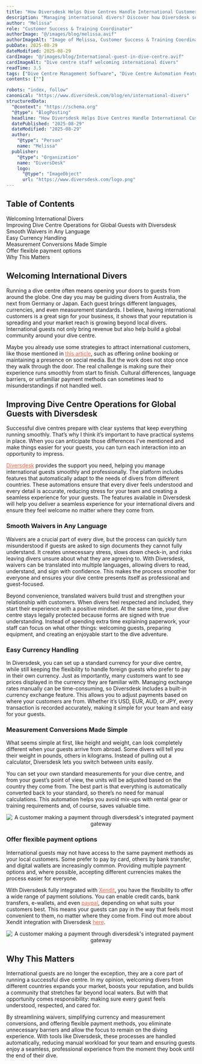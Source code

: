 ```yaml
---
title: "How Diversdesk Helps Dive Centres Handle International Customers with Ease"
description: "Managing international divers? Discover how Diversdesk software simplifies operations with multi-language digital waivers, easy currency handling, and automated measurement conversions."
author: "Melissa"
role: "Customer Success & Training Coordinator"
authorImage: "@/images/blog/melissa.avif"
authorImageAlt: "Image of Melissa, Customer Success & Training Coordinator"
pubDate: 2025-08-29
dateModified: 2025-08-29
cardImage: "@/images/blog/International-guest-in-dive-centre.avif"
cardImageAlt: "Dive centre staff welcoming international divers"
readTime: 3.5
tags: ["Dive Centre Management Software", "Dive Centre Automation Features", "Digital Waivers", "Best Dive Centre Software"]
contents: [""]

robots: "index, follow"
canonical: "https://www.diversdesk.com/blog/en/international-divers"
structuredData:
  "@context": "https://schema.org"
  "@type": "BlogPosting"
  headline: "How Diversdesk Helps Dive Centres Handle International Customers with Ease"
  datePublished: "2025-08-29"
  dateModified: "2025-08-29"
  author:
    "@type": "Person"
    name: "Melissa"
  publisher:
    "@type": "Organization"
    name: "DiversDesk"
    logo:
      "@type": "ImageObject"
      url: "https://www.diversdesk.com/logo.png"
---
```


<!-- Table of Contents -->
<nav id="toc" class="mb-8">
  <h2 class="text-xl font-bold mb-3">Table of Contents</h2>
  <ul class="space-y-2 text-neutral-600 dark:text-neutral-400">
    <li><a href="#welcoming-international-divers" class="hover:text-neutral-800 dark:hover:text-neutral-200">Welcoming International Divers</a></li>
    <li><a href="#improving-dive-centre-operations-for-global-guests-with-diversdesk" class="hover:text-neutral-800 dark:hover:text-neutral-200">Improving Dive Centre Operations for Global Guests with Diversdesk</a></li>
    <li><a href="#smooth-waivers-in-any-language" class="hover:text-neutral-800 dark:hover:text-neutral-200">Smooth Waivers in Any Language</a></li>
    <li><a href="#easy-currency-handling" class="hover:text-neutral-800 dark:hover:text-neutral-200">Easy Currency Handling</a></li>
    <li><a href="#measurement-conversions-made-simple" class="hover:text-neutral-800 dark:hover:text-neutral-200">Measurement Conversions Made Simple</a></li>
    <li><a href="#offer-flexible-payment-options" class="hover:text-neutral-800 dark:hover:text-neutral-200">Offer flexible payment options</a></li>
    <li><a. href="#why-this-matters" class="hover:text-neutral-800 dark:hover:text-neutral-200">Why This Matters</a></li>
  </ul>
</nav>

<h2 id="welcoming-international-divers" class="section-heading">Welcoming International Divers</h2>
<p>
Running a dive centre often means opening your doors to guests from around the globe. One day you may be guiding divers from Australia, the next from Germany or Japan. Each guest brings different languages, currencies, and even measurement standards. I believe, having international customers is a great sign for your business, it shows that your reputation is spreading and your market reach is growing beyond local divers. International guests not only bring revenue but also help build a global community around your dive centre.
</p>
<p>
Maybe you already use some strategies to attract international customers, like those mentioned in <a href="https://www.ticketinghub.com/blog/6-ways-on-how-to-attract-tourists-to-your-tour-business" target="_blank" rel="noopener noreferrer" style="color:#F86545">this article</a>, such as offering online booking or maintaining a presence on social media. But the work does not stop once they walk through the door. The real challenge is making sure their experience runs smoothly from start to finish. Cultural differences, language barriers, or unfamiliar payment methods can sometimes lead to misunderstandings if not handled well.
</p>

<h2 id="improving-dive-centre-operations-for-global-guests-with-diversdesk" class="section-heading">Improving Dive Centre Operations for Global Guests with Diversdesk</h2>
<p>
Successful dive centres prepare with clear systems that keep everything running smoothly. That’s why I think it’s important to have practical systems in place. When you can anticipate those differences I've mentioned and make things easier for your guests, you can turn each interaction into an opportunity to impress.
</p>
<p>
<a href="https://www.diversdesk.com/" target="_blank" rel="noopener noreferrer" style="color:#F86545">Diversdesk</a> provides the support you need, helping you manage international guests smoothly and professionally. The platform includes features that automatically adapt to the needs of divers from different countries. These automations ensure that every diver feels understood and every detail is accurate, reducing stress for your team and creating a seamless experience for your guests. The features available in Diversdesk will help you deliver a seamless experience for your international divers and ensure they feel welcome no matter where they come from.
</p>

<h3 id="smooth-waivers-in-any-language" class="section-heading">Smooth Waivers in Any Language</h3>
<p>
Waivers are a crucial part of every dive, but the process can quickly turn misunderstood if guests are asked to sign documents they cannot fully understand. It creates unnecessary stress, slows down check-in, and risks leaving divers unsure about what they are agreeing to. With Diversdesk, waivers can be translated into multiple languages, allowing divers to read, understand, and sign with confidence. This makes the process smoother for everyone and ensures your dive centre presents itself as professional and guest-focused.
</p>
<p>
Beyond convenience, translated waivers build trust and strengthen your relationship with customers. When divers feel respected and included, they start their experience with a positive mindset. At the same time, your dive centre stays legally protected because forms are signed with true understanding. Instead of spending extra time explaining paperwork, your staff can focus on what other things: welcoming guests, preparing equipment, and creating an enjoyable start to the dive adventure.
</p>

<h3 id="easy-currency-handling" class="section-heading">Easy Currency Handling</h3>
<p>
In Diversdesk, you can set up a standard currency for your dive centre, while still keeping the flexibility to handle foreign guests who prefer to pay in their own currency. Just as importantly, many customers want to see prices displayed in the currency they are familiar with. Managing exchange rates manually can be time-consuming, so Diversdesk includes a built-in currency exchange feature. This allows you to adjust payments based on where your customers are from. Whether it’s USD, EUR, AUD, or JPY, every transaction is recorded accurately, making it simple for your team and easy for your guests.
</p>

<h3 id="measurement-conversions-made-simple" class="section-heading">Measurement Conversions Made Simple</h3>
<p>
What seems simple at first, like height and weight, can look completely different when your guests arrive from abroad. Some divers will tell you their weight in pounds, others in kilograms. Instead of pulling out a calculator, Diversdesk lets you switch between units easily.
</p>
<p>
You can set your own standard measurements for your dive centre, and from your guest’s point of view, the units will be adjusted based on the country they come from. The best part is that everything is automatically converted back to your standard, so there’s no need for manual calculations. This automation helps you avoid mix-ups with rental gear or training requirements and, of course, saves valuable time.
</p>

<div style="text-align: center;">
  <img 
    src="/images/xendit-integration.avif" 
    alt="A customer making a payment through diversdesk's integrated payment gateway"
    class="w-full md:w-full mx-auto"
  />
</div>

<h3 id="offer-flexible-payment-options" class="section-heading">Offer flexible payment options</h2>
<p>
International guests may not have access to the same payment methods as your local customers. Some prefer to pay by card, others by bank transfer, and digital wallets are increasingly common. Providing multiple payment options and, where possible, accepting different currencies makes the process easier for everyone.
</p>
<p>
With Diversdesk fully integrated with <a href="https://www.xendit.co/en/" target="_blank" rel="noopener noreferrer" style="color:#F86545">Xendit</a>, you have the flexibility to offer a wide range of payment solutions. You can enable credit cards, bank transfers, e-wallets, and even <a href="https://www.paypal.com/" target="_blank" rel="noopener noreferrer" style="color:#F86545">paypal</a>, depending on what suits your customers best. This means your guests can pay in the way that feels most convenient to them, no matter where they come from. Find out more about Xendit integration with Diversdesk <a href="https://www.diversdesk.com/blog/en/diversdesk-xendit-online-payments/" target="_blank" rel="noopener noreferrer" style="color:#F86545">here</a>.
</p>

<div style="text-align: center;">
  <img 
    src="/images/all-countries.avif" 
    alt="A customer making a payment through diversdesk's integrated payment gateway"
    class="w-full md:w-full mx-auto"
  />
</div>

<h2 id="why-this-matters" class="section-heading">Why This Matters</h2>
<p>
International guests are no longer the exception, they are a core part of running a successful dive centre. In my opinion, welcoming divers from different countries expands your market, boosts your reputation, and builds a community that stretches far beyond local waters. But with that opportunity comes responsibility: making sure every guest feels understood, respected, and cared for.
</p>
<p>
By streamlining waivers, simplifying currency and measurement conversions, and offering flexible payment methods, you eliminate unnecessary barriers and allow the focus to remain on the diving experience. With tools like Diversdesk, these processes are handled automatically, reducing manual workload for your team and ensuring guests enjoy a seamless, professional experience from the moment they book until the end of their dive.
</p>

